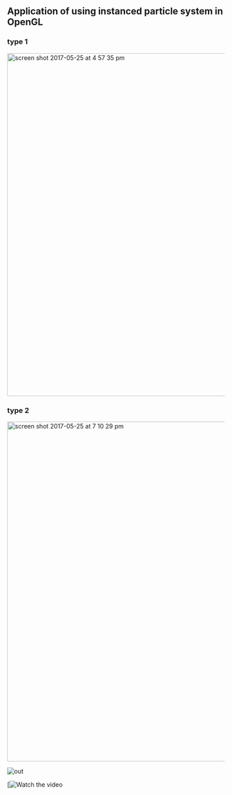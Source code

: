 ## Application of using instanced particle system in OpenGL



### type 1 
<img width="795" alt="screen shot 2017-05-25 at 4 57 35 pm" src="https://cloud.githubusercontent.com/assets/16565587/26478410/e65f83ae-4180-11e7-9ad4-26cafd1ea89e.png">

### type 2 
<img width="788" alt="screen shot 2017-05-25 at 7 10 29 pm" src="https://cloud.githubusercontent.com/assets/16565587/26478425/0718dfa0-4181-11e7-9fdd-4e38874bcef3.png">


![out](https://cloud.githubusercontent.com/assets/16565587/26478434/1a75935e-4181-11e7-9ad6-75358c930163.gif)

[![[Watch the video](https://raw.github.com/GabLeRoux/WebMole/master/ressources/WebMole_Youtube_Video.png)](http://dai.ly/x5nv71s)

